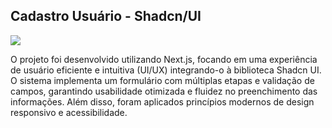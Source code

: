 ## Cadastro Usuário - Shadcn/UI

  <img src="https://skillicons.dev/icons?i=figma,html,css,tailwind,javascript,typescript,next" />

O projeto foi desenvolvido utilizando Next.js, focando em uma experiência de usuário eficiente e intuitiva (UI/UX) integrando-o à biblioteca Shadcn UI. O sistema implementa um formulário com múltiplas etapas e validação de campos, garantindo usabilidade otimizada e fluidez no preenchimento das informações. Além disso, foram aplicados princípios modernos de design responsivo e acessibilidade.

